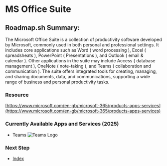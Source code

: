 # MS Office Suite

## Roadmap.sh Summary:
The Microsoft Office Suite is a collection of productivity software developed by Microsoft, commonly used in both personal and professional settings. It includes core applications such as Word ( word processing ), Excel ( spreadsheats ), PowerPoint ( Presentations ), and Outlook ( email & calendar ). Other applications in the suite may include Access ( database management ), OneNote ( note-taking ), and Teams ( collaboration and communication ). The suite offers integrated tools for creating, managing, and sharing documents, data, and communications, supporting a wide range of business and personal productivity tasks.

### Resource
[https://www.microsoft.com/en-gb/microsoft-365/products-apps-services](https://www.microsoft.com/en-gb/microsoft-365/products-apps-services)

### Currently Available Apps and Services (2025)
  - Teams ![Teams Logo](images/teams.avif)

### Next Step
- [Index](https://github.com/Sisu-Sus/CyberSec-RoadMap/blob/main/index.md)
